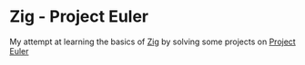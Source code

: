 # Zig - Project Euler

My attempt at learning the basics of [Zig](https://ziglang.org/) by solving some projects on [Project Euler](https://projecteuler.net)
